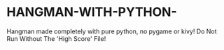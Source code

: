 # HANGMAN-WITH-PYTHON-
Hangman made completely with pure python, no pygame or kivy!
Do Not Run Without The 'High Score' File!
